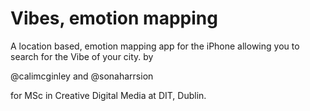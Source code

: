 Vibes, emotion mapping
=======
A location based, emotion mapping app for the iPhone allowing you to search for the Vibe of your city.
by

@calimcginley and @sonaharrsion 

for MSc in Creative Digital Media at DIT, Dublin.


